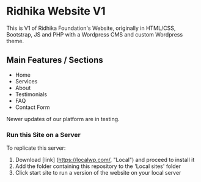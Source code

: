 # Ridhika Website V1
This is V1 of Ridhika Foundation's Website, originally in HTML/CSS, Bootstrap, JS and PHP with a Wordpress CMS and custom Wordpress theme. 

## Main Features / Sections 
* Home 
* Services
* About
* Testimonials 
* FAQ
* Contact Form 

Newer updates of our platform are in testing. 

### Run this Site on a Server
To replicate this server:
1. Download [link] (https://localwp.com/, "Local") and proceed to install it
2. Add the folder containing this repository to the 'Local sites' folder
3. Click start site to run a version of the website on your local server
   
